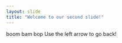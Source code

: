 ```yaml
---
layout: slide
title: "Welcome to our second slide!"
---
```

boom bam bop
Use the left arrow to go back!
